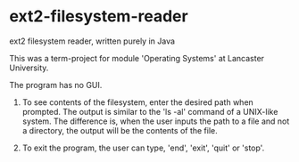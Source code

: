 # ext2-filesystem-reader
ext2 filesystem reader, written purely in Java

This was a term-project for module 'Operating Systems' at Lancaster University.

The program has no GUI.

1. To see contents of the filesystem, enter the desired path when prompted. The output is similar to the 'ls -al' command of
a UNIX-like system. The difference is, when the user inputs the path to a file and not a directory, the output will be the
contents of the file.

2. To exit the program, the user can type, 'end', 'exit', 'quit' or 'stop'.
